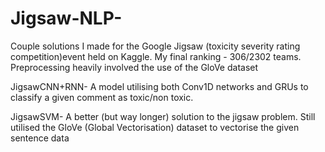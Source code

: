 # Jigsaw-NLP-
Couple solutions I made for the Google Jigsaw (toxicity severity rating competition)event held on Kaggle. My final ranking - 306/2302 teams. Preprocessing heavily involved the use of the GloVe dataset

JigsawCNN+RNN- A model utilising both Conv1D networks and GRUs to classify a given comment as toxic/non toxic. 

JigsawSVM- A better (but way longer) solution to the jigsaw problem. Still utilised the GloVe (Global Vectorisation) dataset to vectorise the given sentence data
